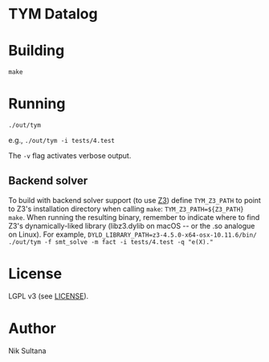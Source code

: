 # TYM Datalog

# Building
`make`

# Running
`./out/tym`

e.g., `./out/tym -i tests/4.test`

The `-v` flag activates verbose output.

## Backend solver
To build with backend solver support (to use [Z3](https://github.com/Z3Prover/z3))
define `TYM_Z3_PATH` to point to Z3's installation directory when calling `make`:
`TYM_Z3_PATH=${Z3_PATH} make`.
When running the resulting binary, remember to indicate where to find Z3's dynamically-liked library (libz3.dylib on macOS -- or the .so analogue on Linux).
For example, `DYLD_LIBRARY_PATH=z3-4.5.0-x64-osx-10.11.6/bin/ ./out/tym -f smt_solve -m fact -i tests/4.test -q "e(X)."`

# License
LGPL v3 (see [LICENSE](LICENSE)).

# Author
Nik Sultana
